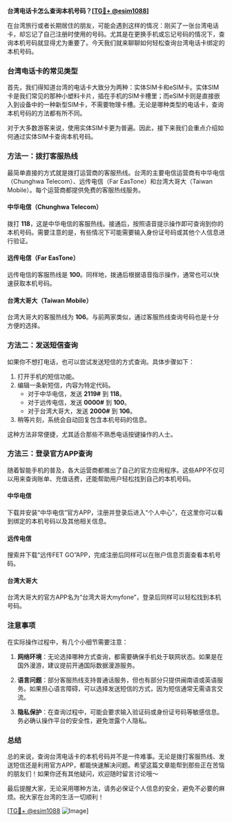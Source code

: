 **台湾电话卡怎么查询本机号码？[[TG💪+ @esim1088](https://t.me/s/esim1088)]**

在台湾旅行或者长期居住的朋友，可能会遇到这样的情况：刚买了一张台湾电话卡，却忘记了自己注册时使用的号码。尤其是在更换手机或忘记号码的情况下，查询本机号码就显得尤为重要了。今天我们就来聊聊如何轻松查询台湾电话卡绑定的本机号码。

### 台湾电话卡的常见类型

首先，我们得知道台湾的电话卡大致分为两种：实体SIM卡和eSIM卡。实体SIM卡是我们常见的那种小塑料卡片，插在手机的SIM卡槽里；而eSIM卡则是直接嵌入到设备中的一种新型SIM卡，不需要物理卡槽。无论是哪种类型的电话卡，查询本机号码的方法都有所不同。

对于大多数游客来说，使用实体SIM卡更为普遍。因此，接下来我们会重点介绍如何通过实体SIM卡查询本机号码。

### 方法一：拨打客服热线

最简单直接的方式就是拨打运营商的客服热线。台湾的主要电信运营商有中华电信（Chunghwa Telecom）、远传电信（Far EasTone）和台湾大哥大（Taiwan Mobile）。每个运营商都提供免费的客服热线服务。

#### 中华电信（Chunghwa Telecom）
拨打 **118**，这是中华电信的客服热线。接通后，按照语音提示操作即可查询到你的本机号码。需要注意的是，有些情况下可能需要输入身份证号码或其他个人信息进行验证。

#### 远传电信（Far EasTone）
远传电信的客服热线是 **100**。同样地，拨通后根据语音指示操作，通常也可以快速获取本机号码。

#### 台湾大哥大（Taiwan Mobile）
台湾大哥大的客服热线为 **106**。与前两家类似，通过客服热线查询号码也是十分方便的选择。

### 方法二：发送短信查询

如果你不想打电话，也可以尝试发送短信的方式查询。具体步骤如下：

1. 打开手机的短信功能。
2. 编辑一条新短信，内容为特定代码。
   - 对于中华电信，发送 **2119#** 到 **118**。
   - 对于远传电信，发送 **0000#** 到 **100**。
   - 对于台湾大哥大，发送 **2000#** 到 **106**。
3. 稍等片刻，系统会自动回复包含本机号码的信息。

这种方法非常便捷，尤其适合那些不熟悉电话按键操作的人士。

### 方法三：登录官方APP查询

随着智能手机的普及，各大运营商都推出了自己的官方应用程序。这些APP不仅可以用来查询账单、充值话费，还能帮助用户轻松找到自己的本机号码。

#### 中华电信
下载并安装“中华电信”官方APP，注册并登录后进入“个人中心”，在这里你可以看到绑定的本机号码以及其他相关信息。

#### 远传电信
搜索并下载“远传FET GO”APP，完成注册后同样可以在账户信息页面查看本机号码。

#### 台湾大哥大
台湾大哥大的官方APP名为“台湾大哥大myfone”，登录后同样可以轻松找到本机号码。

### 注意事项

在实际操作过程中，有几个小细节需要注意：

1. **网络环境**：无论选择哪种方式查询，都需要确保手机处于联网状态。如果是在国外漫游，建议提前开通国际数据漫游服务。
   
2. **语言问题**：部分客服热线支持普通话服务，但也有部分只提供闽南语或英语服务。如果担心语言障碍，可以选择发送短信的方式，因为短信通常无需语言交流。

3. **隐私保护**：在查询过程中，可能会要求输入验证码或身份证号码等敏感信息。务必确认操作平台的安全性，避免泄露个人隐私。

### 总结

总的来说，查询台湾电话卡的本机号码并不是一件难事。无论是拨打客服热线、发送短信还是利用官方APP，都能快速解决问题。希望这篇文章能帮到那些正在苦恼的朋友们！如果你还有其他疑问，欢迎随时留言讨论哦～

最后提醒大家，无论采用哪种方法，请务必保证个人信息的安全，避免不必要的麻烦。祝大家在台湾的生活一切顺利！

[[TG💪+ @esim1088](https://t.me/s/esim1088) ![Image](https://i.postimg.cc/4NQfJmqS/Snipaste-2025-05-13-00-14-12.png)]